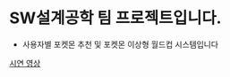 SW설계공학 팀 프로젝트입니다.
=============
* 사용자별 포켓몬 추천 및 포켓몬 이상형 월드컵 시스템입니다

[시연 영상](https://www.youtube.com/watch?v=4PqxB0dLyV0)
